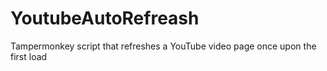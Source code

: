 # YoutubeAutoRefreash
 Tampermonkey script that refreshes a YouTube video page once upon the first load
